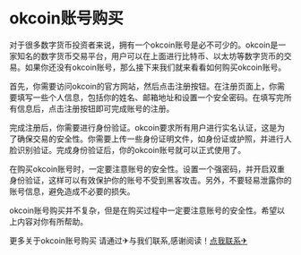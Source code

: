 # okcoin账号购买

对于很多数字货币投资者来说，拥有一个okcoin账号是必不可少的。okcoin是一家知名的数字货币交易平台，用户可以在上面进行比特币、以太坊等数字货币的交易。如果你还没有okcoin账号，那么接下来我们就来看看如何购买okcoin账号。

首先，你需要访问okcoin的官方网站，然后点击注册按钮。在注册页面上，你需要填写一些个人信息，包括你的姓名、邮箱地址和设置一个安全密码。在填写完所有信息后，点击注册按钮即可完成账号的注册。

完成注册后，你需要进行身份验证。okcoin要求所有用户进行实名认证，这是为了确保交易的安全性。你需要上传一些身份证明文件，如身份证或护照，并进行人脸识别验证。完成身份验证后，你的okcoin账号就可以正式使用了。

在购买okcoin账号时，一定要注意账号的安全性。设置一个强密码，并开启双重身份验证，这样可以有效保护你的账号不受到黑客攻击。另外，不要轻易泄露你的账号信息，避免造成不必要的损失。

okcoin账号购买并不复杂，但是在购买过程中一定要注意账号的安全性。希望以上内容对你有所帮助。

更多关于okcoin账号购买 请通过✈与我们联系,感谢阅读！[点我联系✈](https://pc.G208.com)